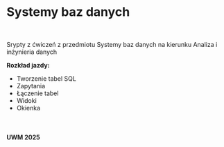 # Systemy baz danych

<br>

Srypty z ćwiczeń z przedmiotu Systemy baz danych na kierunku Analiza i inżynieria danych
<br>

**Rozkład jazdy:**

* Tworzenie tabel SQL
* Zapytania
* Łączenie tabel
* Widoki
* Okienka
<br>

#### UWM 2025
